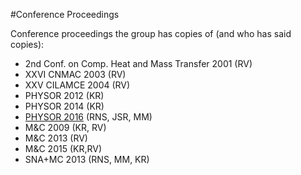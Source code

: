 #Conference Proceedings

Conference proceedings the group has copies of (and who has said copies):


* 2nd Conf. on Comp. Heat and Mass Transfer 2001 (RV)
* XXVI CNMAC 2003 (RV)
* XXV CILAMCE 2004 (RV)
* PHYSOR 2012 (KR)
* PHYSOR 2014 (KR)
* [PHYSOR 2016](https://berkeley.box.com/v/physor2016) (RNS, JSR, MM)
* M&C 2009 (KR, RV)
* M&C 2013 (RV)
* M&C 2015 (KR,RV)
* SNA+MC 2013 (RNS, MM, KR)


